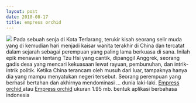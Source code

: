 ```yaml
---
layout: post
date: 2010-08-17
title: empress orchid
---
```


<img src="http://4.bp.blogspot.com/_bj8tnXfvl9Y/S6_zHUnxyMI/AAAAAAAABUo/I3OKPXEWyqQ/s200/eo.jpg" />
Pada sebuah senja di Kota Terlarang, terukir kisah seorang selir muda yang di kemudian hari menjadi kaisar wanita terakhir di China dan tercatat dalam sejarah sebagai perempuan yang paling lama berkuasa di sana. 
Inilah epik menawan tentang Tzu Hsi yang cantik, dipanggil Anggrek, seorang gadis desa yang mencari kekuasaan lewat rayuan, pembunuhan, dan intrik-intrik politik. Ketika China terancam oleh musuh dari luar, tampaknya hanya dia yang mampu menyatukan negeri tersebut. 
Seorang perempuan yang berhasil bertahan dan akhirnya mendominasi ... dunia laki-laki.
<a href="http://downloads.ziddu.com/downloadfile/2607981/Ebook-EmpressOrchid.exe.html">Empress orchid </a> atau
<a href="http://www.4shared.com/file/89622924/2b9d39f1/Empress_Orchid.html">Empress orchid</a> ukuran 1.95 mb. bentuk aplikasi berbahasa indonesia
